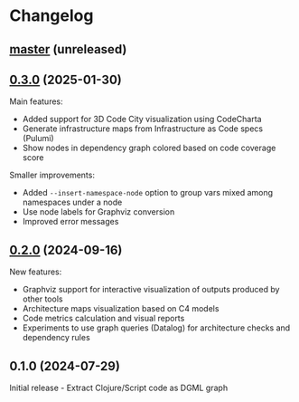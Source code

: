 # Changelog

## [master](https://github.com/dundalek/stratify/compare/v0.3.0...master) (unreleased)

## [0.3.0](https://github.com/dundalek/stratify/compare/v0.2.0...v0.3.0) (2025-01-30)

Main features:
- Added support for 3D Code City visualization using CodeCharta
- Generate infrastructure maps from Infrastructure as Code specs (Pulumi)
- Show nodes in dependency graph colored based on code coverage score

Smaller improvements:
- Added `--insert-namespace-node` option to group vars mixed among namespaces under a node
- Use node labels for Graphviz conversion
- Improved error messages

## [0.2.0](https://github.com/dundalek/stratify/compare/v0.1.0...v0.2.0) (2024-09-16)

New features:
- Graphviz support for interactive visualization of outputs produced by other tools
- Architecture maps visualization based on C4 models
- Code metrics calculation and visual reports
- Experiments to use graph queries (Datalog) for architecture checks and dependency rules

## 0.1.0 (2024-07-29)

Initial release - Extract Clojure/Script code as DGML graph
